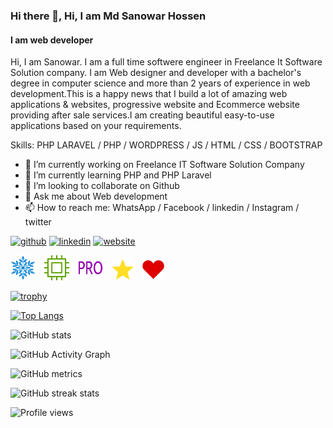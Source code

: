 ### Hi there 👋, Hi, I am Md Sanowar Hossen
#### I am web developer


Hi, I am Sanowar. I am a full time softwere engineer in Freelance It Software Solution company. I am Web designer and developer with a bachelor's degree in computer science and more than 2 years of experience in web development.This is a happy news that I build a lot of amazing web applications & websites, progressive website and Ecommerce website providing after sale services.I am creating beautiful easy-to-use applications based on your requirements.

Skills:  PHP LARAVEL / PHP / WORDPRESS / JS / HTML / CSS / BOOTSTRAP

- 🔭 I’m currently working on Freelance IT Software Solution Company 
- 🌱 I’m currently learning PHP and PHP Laravel 
- 👯 I’m looking to collaborate on Github 
- 💬 Ask me about Web development 
- 📫 How to reach me: WhatsApp / Facebook / linkedin / Instagram / twitter 


[<img src='https://cdn.jsdelivr.net/npm/simple-icons@3.0.1/icons/github.svg' alt='github' height='40'>](https://github.com/devsanowar)  [<img src='https://cdn.jsdelivr.net/npm/simple-icons@3.0.1/icons/linkedin.svg' alt='linkedin' height='40'>](https://www.linkedin.com/in/devsanowar/)  [<img src='https://cdn.jsdelivr.net/npm/simple-icons@3.0.1/icons/icloud.svg' alt='website' height='40'>](https://mdsanowar.com/)  

<a href='https://archiveprogram.github.com/'><img src='https://raw.githubusercontent.com/acervenky/animated-github-badges/master/assets/acbadge.gif' width='40' height='40'></a> <a href='https://docs.github.com/en/developers'><img src='https://raw.githubusercontent.com/acervenky/animated-github-badges/master/assets/devbadge.gif' width='40' height='40'></a> <a href='https://github.com/pricing'><img src='https://raw.githubusercontent.com/acervenky/animated-github-badges/master/assets/pro.gif' width='40' height='40'></a> <a href='https://stars.github.com/'><img src='https://raw.githubusercontent.com/acervenky/animated-github-badges/master/assets/starbadge.gif' width='35' height='35'></a> <a href='https://docs.github.com/en/github/supporting-the-open-source-community-with-github-sponsors'><img src='https://raw.githubusercontent.com/acervenky/animated-github-badges/master/assets/sponsorbadge.gif' width='35' height='35'></a> 

[![trophy](https://github-profile-trophy.vercel.app/?username=devsanowar)](https://github.com/ryo-ma/github-profile-trophy)

[![Top Langs](https://github-readme-stats.vercel.app/api/top-langs/?username=devsanowar)](https://github.com/anuraghazra/github-readme-stats)

![GitHub stats](https://github-readme-stats.vercel.app/api?username=devsanowar&show_icons=true&count_private=true)  

![GitHub Activity Graph](https://activity-graph.herokuapp.com/graph?username=devsanowar)  

![GitHub metrics](https://metrics.lecoq.io/devsanowar)  

![GitHub streak stats](https://streak-stats.demolab.com/?user=devsanowar)  

![Profile views](https://gpvc.arturio.dev/devsanowar)  

